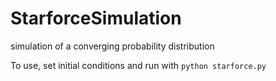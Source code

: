 # StarforceSimulation
simulation of a converging probability distribution

To use, set initial conditions and run with `python starforce.py`





